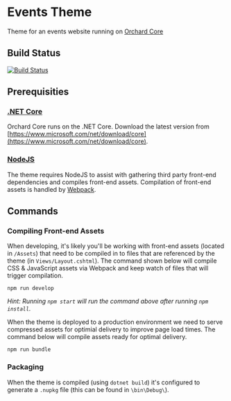 # Events Theme

Theme for an events website running on [Orchard Core](https://github.com/OrchardCMS/OrchardCore)

## Build Status

[![Build Status](https://secure.travis-ci.org/moov2/Moov2.OrchardCore.EventsTheme.png?branch=master)](http://travis-ci.org/moov2/Moov2.OrchardCore.EventsTheme) 

## Prerequisities

### [.NET Core](https://docs.microsoft.com/en-us/dotnet/core/)

Orchard Core runs on the .NET Core. Download the latest version from [https://www.microsoft.com/net/download/core](https://www.microsoft.com/net/download/core).

### [NodeJS](https://nodejs.org/en/)

The theme requires NodeJS to assist with gathering third party front-end dependencies and compiles front-end assets. Compilation of front-end assets is handled by [Webpack](https://webpack.js.org/).

## Commands

### Compiling Front-end Assets

When developing, it's likely you'll be working with front-end assets (located in `/Assets`) that need to be compiled in to files that are referenced by the theme (in `Views/Layout.cshtml`). The command shown below will compile CSS & JavaScript assets via Webpack and keep watch of files that will trigger compilation.

    npm run develop

*Hint: Running `npm start` will run the command above after running `npm install`.*

When the theme is deployed to a production environment we need to serve compressed assets for optimial delivery to improve page load times. The command below will compile assets ready for optimal delivery.

    npm run bundle

### Packaging

When the theme is compiled (using `dotnet build`) it's configured to generate a `.nupkg` file (this can be found in `\bin\Debug\`).